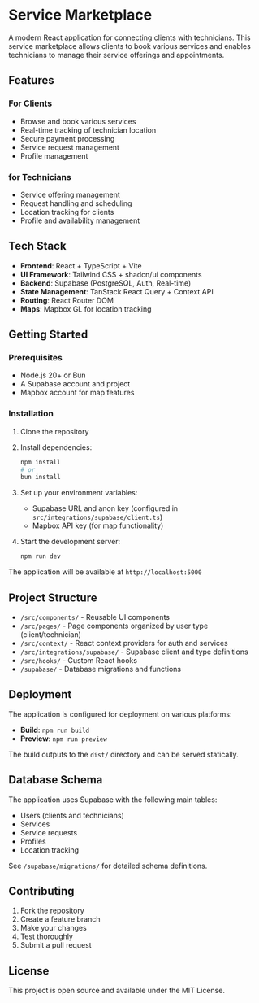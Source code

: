 # Service Marketplace

A modern React application for connecting clients with technicians. This service marketplace allows clients to book various services and enables technicians to manage their service offerings and appointments.

## Features

### For Clients
- Browse and book various services
- Real-time tracking of technician location
- Secure payment processing
- Service request management
- Profile management

### for Technicians
- Service offering management
- Request handling and scheduling
- Location tracking for clients
- Profile and availability management

## Tech Stack

- **Frontend**: React + TypeScript + Vite
- **UI Framework**: Tailwind CSS + shadcn/ui components
- **Backend**: Supabase (PostgreSQL, Auth, Real-time)
- **State Management**: TanStack React Query + Context API
- **Routing**: React Router DOM
- **Maps**: Mapbox GL for location tracking

## Getting Started

### Prerequisites
- Node.js 20+ or Bun
- A Supabase account and project
- Mapbox account for map features

### Installation

1. Clone the repository
2. Install dependencies:
   ```bash
   npm install
   # or
   bun install
   ```

3. Set up your environment variables:
   - Supabase URL and anon key (configured in `src/integrations/supabase/client.ts`)
   - Mapbox API key (for map functionality)

4. Start the development server:
   ```bash
   npm run dev
   ```

The application will be available at `http://localhost:5000`

## Project Structure

- `/src/components/` - Reusable UI components
- `/src/pages/` - Page components organized by user type (client/technician)
- `/src/context/` - React context providers for auth and services
- `/src/integrations/supabase/` - Supabase client and type definitions
- `/src/hooks/` - Custom React hooks
- `/supabase/` - Database migrations and functions

## Deployment

The application is configured for deployment on various platforms:

- **Build**: `npm run build`
- **Preview**: `npm run preview`

The build outputs to the `dist/` directory and can be served statically.

## Database Schema

The application uses Supabase with the following main tables:
- Users (clients and technicians)
- Services
- Service requests
- Profiles
- Location tracking

See `/supabase/migrations/` for detailed schema definitions.

## Contributing

1. Fork the repository
2. Create a feature branch
3. Make your changes
4. Test thoroughly
5. Submit a pull request

## License

This project is open source and available under the MIT License.